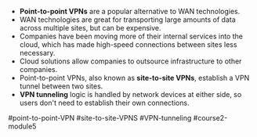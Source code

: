 -   **Point-to-point VPNs** are a popular alternative to WAN technologies.
-   WAN technologies are great for transporting large amounts of data across multiple sites, but can be expensive.
-   Companies have been moving more of their internal services into the cloud, which has made high-speed connections between sites less necessary.
-   Cloud solutions allow companies to outsource infrastructure to other companies.
-   Point-to-point VPNs, also known as **site-to-site VPNs**, establish a VPN tunnel between two sites.
-   **VPN tunneling** logic is handled by network devices at either side, so users don't need to establish their own connections.

#point-to-point-VPN #site-to-site-VPNS #VPN-tunneling #course2-module5 